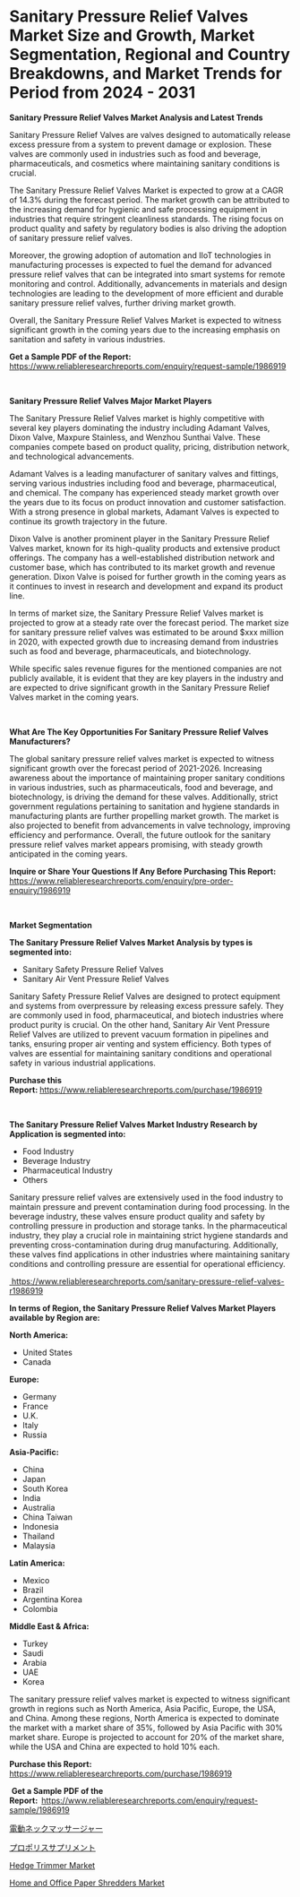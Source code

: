 <p><h1>Sanitary Pressure Relief Valves Market Size and Growth, Market Segmentation, Regional and Country Breakdowns, and Market Trends for Period from 2024 -  2031</h1></p><p><strong>Sanitary Pressure Relief Valves Market Analysis and Latest Trends</strong></p>
<p><p>Sanitary Pressure Relief Valves are valves designed to automatically release excess pressure from a system to prevent damage or explosion. These valves are commonly used in industries such as food and beverage, pharmaceuticals, and cosmetics where maintaining sanitary conditions is crucial.</p><p>The Sanitary Pressure Relief Valves Market is expected to grow at a CAGR of 14.3% during the forecast period. The market growth can be attributed to the increasing demand for hygienic and safe processing equipment in industries that require stringent cleanliness standards. The rising focus on product quality and safety by regulatory bodies is also driving the adoption of sanitary pressure relief valves.</p><p>Moreover, the growing adoption of automation and IIoT technologies in manufacturing processes is expected to fuel the demand for advanced pressure relief valves that can be integrated into smart systems for remote monitoring and control. Additionally, advancements in materials and design technologies are leading to the development of more efficient and durable sanitary pressure relief valves, further driving market growth.</p><p>Overall, the Sanitary Pressure Relief Valves Market is expected to witness significant growth in the coming years due to the increasing emphasis on sanitation and safety in various industries.</p></p>
<p><strong>Get a Sample PDF of the Report:&nbsp;</strong> <a href="https://www.reliableresearchreports.com/enquiry/request-sample/1986919">https://www.reliableresearchreports.com/enquiry/request-sample/1986919</a></p>
<p>&nbsp;</p>
<p><strong>Sanitary Pressure Relief Valves Major Market Players</strong></p>
<p><p>The Sanitary Pressure Relief Valves market is highly competitive with several key players dominating the industry including Adamant Valves, Dixon Valve, Maxpure Stainless, and Wenzhou Sunthai Valve. These companies compete based on product quality, pricing, distribution network, and technological advancements.</p><p>Adamant Valves is a leading manufacturer of sanitary valves and fittings, serving various industries including food and beverage, pharmaceutical, and chemical. The company has experienced steady market growth over the years due to its focus on product innovation and customer satisfaction. With a strong presence in global markets, Adamant Valves is expected to continue its growth trajectory in the future.</p><p>Dixon Valve is another prominent player in the Sanitary Pressure Relief Valves market, known for its high-quality products and extensive product offerings. The company has a well-established distribution network and customer base, which has contributed to its market growth and revenue generation. Dixon Valve is poised for further growth in the coming years as it continues to invest in research and development and expand its product line.</p><p>In terms of market size, the Sanitary Pressure Relief Valves market is projected to grow at a steady rate over the forecast period. The market size for sanitary pressure relief valves was estimated to be around $xxx million in 2020, with expected growth due to increasing demand from industries such as food and beverage, pharmaceuticals, and biotechnology.</p><p>While specific sales revenue figures for the mentioned companies are not publicly available, it is evident that they are key players in the industry and are expected to drive significant growth in the Sanitary Pressure Relief Valves market in the coming years.</p></p>
<p>&nbsp;</p>
<p><strong>What Are The Key Opportunities For Sanitary Pressure Relief Valves Manufacturers?</strong></p>
<p><p>The global sanitary pressure relief valves market is expected to witness significant growth over the forecast period of 2021-2026. Increasing awareness about the importance of maintaining proper sanitary conditions in various industries, such as pharmaceuticals, food and beverage, and biotechnology, is driving the demand for these valves. Additionally, strict government regulations pertaining to sanitation and hygiene standards in manufacturing plants are further propelling market growth. The market is also projected to benefit from advancements in valve technology, improving efficiency and performance. Overall, the future outlook for the sanitary pressure relief valves market appears promising, with steady growth anticipated in the coming years.</p></p>
<p><strong>Inquire or Share Your Questions If Any Before Purchasing This Report:</strong> <a href="https://www.reliableresearchreports.com/enquiry/pre-order-enquiry/1986919">https://www.reliableresearchreports.com/enquiry/pre-order-enquiry/1986919</a></p>
<p>&nbsp;</p>
<p><strong>Market Segmentation</strong></p>
<p><strong>The Sanitary Pressure Relief Valves Market Analysis by types is segmented into:</strong></p>
<p><ul><li>Sanitary Safety Pressure Relief Valves</li><li>Sanitary Air Vent Pressure Relief Valves</li></ul></p>
<p><p>Sanitary Safety Pressure Relief Valves are designed to protect equipment and systems from overpressure by releasing excess pressure safely. They are commonly used in food, pharmaceutical, and biotech industries where product purity is crucial. On the other hand, Sanitary Air Vent Pressure Relief Valves are utilized to prevent vacuum formation in pipelines and tanks, ensuring proper air venting and system efficiency. Both types of valves are essential for maintaining sanitary conditions and operational safety in various industrial applications.</p></p>
<p><strong>Purchase this Report:&nbsp;</strong><a href="https://www.reliableresearchreports.com/purchase/1986919">https://www.reliableresearchreports.com/purchase/1986919</a></p>
<p>&nbsp;</p>
<p><strong>The Sanitary Pressure Relief Valves Market Industry Research by Application is segmented into:</strong></p>
<p><ul><li>Food Industry</li><li>Beverage Industry</li><li>Pharmaceutical Industry</li><li>Others</li></ul></p>
<p><p>Sanitary pressure relief valves are extensively used in the food industry to maintain pressure and prevent contamination during food processing. In the beverage industry, these valves ensure product quality and safety by controlling pressure in production and storage tanks. In the pharmaceutical industry, they play a crucial role in maintaining strict hygiene standards and preventing cross-contamination during drug manufacturing. Additionally, these valves find applications in other industries where maintaining sanitary conditions and controlling pressure are essential for operational efficiency.</p></p>
<p><a href="https://www.reliableresearchreports.com/sanitary-pressure-relief-valves-r1986919">&nbsp;https://www.reliableresearchreports.com/sanitary-pressure-relief-valves-r1986919</a></p>
<p><strong>In terms of Region, the Sanitary Pressure Relief Valves Market Players available by Region are:</strong></p>
<p>
    <p> <strong> North America: </strong>
        <ul>
            <li>United States</li>
            <li>Canada</li>
        </ul>
        </p> 
    <p> <strong> Europe: </strong>
        <ul>
            <li>Germany</li>
            <li>France</li>
            <li>U.K.</li>
            <li>Italy</li>
            <li>Russia</li>
        </ul>
        </p> 
    <p> <strong> Asia-Pacific: </strong>
        <ul>
            <li>China</li>
            <li>Japan</li>
            <li>South Korea</li>
            <li>India</li>
            <li>Australia</li>
            <li>China Taiwan</li>
            <li>Indonesia</li>
            <li>Thailand</li>
            <li>Malaysia</li>
        </ul>
        </p> 
    <p> <strong> Latin America: </strong>
        <ul>
            <li>Mexico</li>
            <li>Brazil</li>
            <li>Argentina Korea</li>
            <li>Colombia</li>
        </ul>
        </p> 
    <p> <strong> Middle East & Africa: </strong>
        <ul>
            <li>Turkey</li>
            <li>Saudi</li>
            <li>Arabia</li>
            <li>UAE</li>
            <li>Korea</li>
        </ul>
    </p>
    </p>
<p><p>The sanitary pressure relief valves market is expected to witness significant growth in regions such as North America, Asia Pacific, Europe, the USA, and China. Among these regions, North America is expected to dominate the market with a market share of 35%, followed by Asia Pacific with 30% market share. Europe is projected to account for 20% of the market share, while the USA and China are expected to hold 10% each.</p></p>
<p><strong>Purchase this Report: </strong><a href="https://www.reliableresearchreports.com/purchase/1986919">https://www.reliableresearchreports.com/purchase/1986919</a></p>
<p>&nbsp;<strong>Get a Sample PDF of the Report:&nbsp;&nbsp;</strong><a href="https://www.reliableresearchreports.com/enquiry/request-sample/1986919">https://www.reliableresearchreports.com/enquiry/request-sample/1986919</a></p>
<p><strong></strong></p>
<p><p><a href="https://github.com/KaydenJohns1964/Market-Research-Report-List-1/blob/main/118399233962.md">電動ネックマッサージャー</a></p><p><a href="https://github.com/marbadji/Market-Research-Report-List-1/blob/main/143034033961.md">プロポリスサプリメント</a></p><p><a href="https://github.com/indrystar/Market-Research-Report-List-3/blob/main/hedge-trimmer-market.md">Hedge Trimmer Market</a></p><p><a href="https://github.com/josesg55/Market-Research-Report-List-2/blob/main/home-and-office-paper-shredders-market.md">Home and Office Paper Shredders Market</a></p></p>
